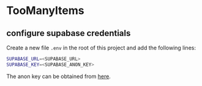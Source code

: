 # TooManyItems

## configure supabase credentials

Create a new file `.env` in the root of this project and add the following lines:

```bash
SUPABASE_URL=<SUPABASE_URL>
SUPABASE_KEY=<SUPABASE_ANON_KEY>
```

The anon key can be obtained from [here](https://app.supabase.com/project/_/settings/api).
